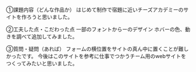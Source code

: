 ①課題内容（どんな作品か）
はじめて制作で宿題に近いチーズアカデミーのサイトを作ろうと思いました。

②工夫した点・こだわった点
一部のフォントからーのデザイン
ホバーの色、動きを調べて追加してみました。

③質問・疑問（あれば）
フォームの横位置をサイトの真ん中に置くことが難しかったです。
今後はこのサイトを参考に仕事でつかうチーム用のwebサイトをつくってみたいと思いました。
